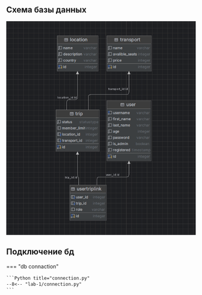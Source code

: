 ## Схема базы данных
![img.png](img.png)


## Подключение бд
=== "db connaction"

    ```Python title="connection.py"
    --8<-- "lab-1/connection.py"
    ```